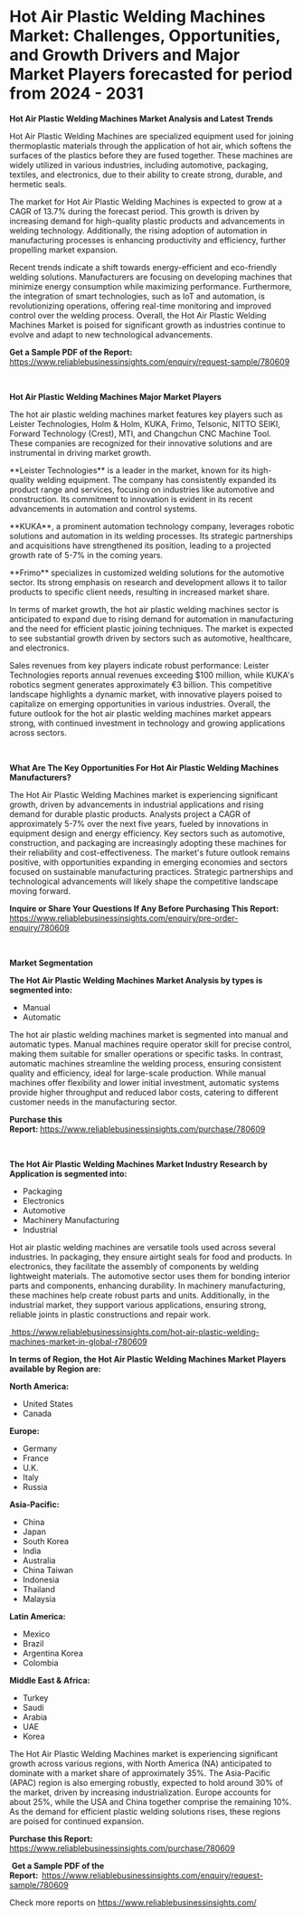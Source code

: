 <p><h1>Hot Air Plastic Welding Machines Market: Challenges, Opportunities, and Growth Drivers and Major Market Players forecasted for period from 2024 - 2031</h1></p><p><strong>Hot Air Plastic Welding Machines Market Analysis and Latest Trends</strong></p>
<p><p>Hot Air Plastic Welding Machines are specialized equipment used for joining thermoplastic materials through the application of hot air, which softens the surfaces of the plastics before they are fused together. These machines are widely utilized in various industries, including automotive, packaging, textiles, and electronics, due to their ability to create strong, durable, and hermetic seals.</p><p>The market for Hot Air Plastic Welding Machines is expected to grow at a CAGR of 13.7% during the forecast period. This growth is driven by increasing demand for high-quality plastic products and advancements in welding technology. Additionally, the rising adoption of automation in manufacturing processes is enhancing productivity and efficiency, further propelling market expansion.</p><p>Recent trends indicate a shift towards energy-efficient and eco-friendly welding solutions. Manufacturers are focusing on developing machines that minimize energy consumption while maximizing performance. Furthermore, the integration of smart technologies, such as IoT and automation, is revolutionizing operations, offering real-time monitoring and improved control over the welding process. Overall, the Hot Air Plastic Welding Machines Market is poised for significant growth as industries continue to evolve and adapt to new technological advancements.</p></p>
<p><strong>Get a Sample PDF of the Report:&nbsp;</strong> <a href="https://www.reliablebusinessinsights.com/enquiry/request-sample/780609?utm_campaign=1138&utm_medium=2&utm_source=Github&utm_content=ia&utm_term=30122024&utm_id=hot-air-plastic-welding-machines">https://www.reliablebusinessinsights.com/enquiry/request-sample/780609</a></p>
<p>&nbsp;</p>
<p><strong>Hot Air Plastic Welding Machines Major Market Players</strong></p>
<p><p>The hot air plastic welding machines market features key players such as Leister Technologies, Holm & Holm, KUKA, Frimo, Telsonic, NITTO SEIKI, Forward Technology (Crest), MTI, and Changchun CNC Machine Tool. These companies are recognized for their innovative solutions and are instrumental in driving market growth.</p><p>**Leister Technologies** is a leader in the market, known for its high-quality welding equipment. The company has consistently expanded its product range and services, focusing on industries like automotive and construction. Its commitment to innovation is evident in its recent advancements in automation and control systems.</p><p>**KUKA**, a prominent automation technology company, leverages robotic solutions and automation in its welding processes. Its strategic partnerships and acquisitions have strengthened its position, leading to a projected growth rate of 5-7% in the coming years. </p><p>**Frimo** specializes in customized welding solutions for the automotive sector. Its strong emphasis on research and development allows it to tailor products to specific client needs, resulting in increased market share.</p><p>In terms of market growth, the hot air plastic welding machines sector is anticipated to expand due to rising demand for automation in manufacturing and the need for efficient plastic joining techniques. The market is expected to see substantial growth driven by sectors such as automotive, healthcare, and electronics.</p><p>Sales revenues from key players indicate robust performance: Leister Technologies reports annual revenues exceeding $100 million, while KUKA's robotics segment generates approximately €3 billion. This competitive landscape highlights a dynamic market, with innovative players poised to capitalize on emerging opportunities in various industries. Overall, the future outlook for the hot air plastic welding machines market appears strong, with continued investment in technology and growing applications across sectors.</p></p>
<p>&nbsp;</p>
<p><strong>What Are The Key Opportunities For Hot Air Plastic Welding Machines Manufacturers?</strong></p>
<p><p>The Hot Air Plastic Welding Machines market is experiencing significant growth, driven by advancements in industrial applications and rising demand for durable plastic products. Analysts project a CAGR of approximately 5-7% over the next five years, fueled by innovations in equipment design and energy efficiency. Key sectors such as automotive, construction, and packaging are increasingly adopting these machines for their reliability and cost-effectiveness. The market's future outlook remains positive, with opportunities expanding in emerging economies and sectors focused on sustainable manufacturing practices. Strategic partnerships and technological advancements will likely shape the competitive landscape moving forward.</p></p>
<p><strong>Inquire or Share Your Questions If Any Before Purchasing This Report:</strong> <a href="https://www.reliablebusinessinsights.com/enquiry/pre-order-enquiry/780609?utm_campaign=1138&utm_medium=2&utm_source=Github&utm_content=ia&utm_term=30122024&utm_id=hot-air-plastic-welding-machines">https://www.reliablebusinessinsights.com/enquiry/pre-order-enquiry/780609</a></p>
<p>&nbsp;</p>
<p><strong>Market Segmentation</strong></p>
<p><strong>The Hot Air Plastic Welding Machines Market Analysis by types is segmented into:</strong></p>
<p><ul><li>Manual</li><li>Automatic</li></ul></p>
<p><p>The hot air plastic welding machines market is segmented into manual and automatic types. Manual machines require operator skill for precise control, making them suitable for smaller operations or specific tasks. In contrast, automatic machines streamline the welding process, ensuring consistent quality and efficiency, ideal for large-scale production. While manual machines offer flexibility and lower initial investment, automatic systems provide higher throughput and reduced labor costs, catering to different customer needs in the manufacturing sector.</p></p>
<p><strong>Purchase this Report:&nbsp;</strong><a href="https://www.reliablebusinessinsights.com/purchase/780609?utm_campaign=1138&utm_medium=2&utm_source=Github&utm_content=ia&utm_term=30122024&utm_id=hot-air-plastic-welding-machines">https://www.reliablebusinessinsights.com/purchase/780609</a></p>
<p>&nbsp;</p>
<p><strong>The Hot Air Plastic Welding Machines Market Industry Research by Application is segmented into:</strong></p>
<p><ul><li>Packaging</li><li>Electronics</li><li>Automotive</li><li>Machinery Manufacturing</li><li>Industrial</li></ul></p>
<p><p>Hot air plastic welding machines are versatile tools used across several industries. In packaging, they ensure airtight seals for food and products. In electronics, they facilitate the assembly of components by welding lightweight materials. The automotive sector uses them for bonding interior parts and components, enhancing durability. In machinery manufacturing, these machines help create robust parts and units. Additionally, in the industrial market, they support various applications, ensuring strong, reliable joints in plastic constructions and repair work.</p></p>
<p><a href="https://www.reliablebusinessinsights.com/hot-air-plastic-welding-machines-market-in-global-r780609?utm_campaign=1138&utm_medium=2&utm_source=Github&utm_content=ia&utm_term=30122024&utm_id=hot-air-plastic-welding-machines">&nbsp;https://www.reliablebusinessinsights.com/hot-air-plastic-welding-machines-market-in-global-r780609</a></p>
<p><strong>In terms of Region, the Hot Air Plastic Welding Machines Market Players available by Region are:</strong></p>
<p>
    <p> <strong> North America: </strong>
        <ul>
            <li>United States</li>
            <li>Canada</li>
        </ul>
        </p> 
    <p> <strong> Europe: </strong>
        <ul>
            <li>Germany</li>
            <li>France</li>
            <li>U.K.</li>
            <li>Italy</li>
            <li>Russia</li>
        </ul>
        </p> 
    <p> <strong> Asia-Pacific: </strong>
        <ul>
            <li>China</li>
            <li>Japan</li>
            <li>South Korea</li>
            <li>India</li>
            <li>Australia</li>
            <li>China Taiwan</li>
            <li>Indonesia</li>
            <li>Thailand</li>
            <li>Malaysia</li>
        </ul>
        </p> 
    <p> <strong> Latin America: </strong>
        <ul>
            <li>Mexico</li>
            <li>Brazil</li>
            <li>Argentina Korea</li>
            <li>Colombia</li>
        </ul>
        </p> 
    <p> <strong> Middle East & Africa: </strong>
        <ul>
            <li>Turkey</li>
            <li>Saudi</li>
            <li>Arabia</li>
            <li>UAE</li>
            <li>Korea</li>
        </ul>
    </p>
    </p>
<p><p>The Hot Air Plastic Welding Machines market is experiencing significant growth across various regions, with North America (NA) anticipated to dominate with a market share of approximately 35%. The Asia-Pacific (APAC) region is also emerging robustly, expected to hold around 30% of the market, driven by increasing industrialization. Europe accounts for about 25%, while the USA and China together comprise the remaining 10%. As the demand for efficient plastic welding solutions rises, these regions are poised for continued expansion.</p></p>
<p><strong>Purchase this Report: </strong><a href="https://www.reliablebusinessinsights.com/purchase/780609?utm_campaign=1138&utm_medium=2&utm_source=Github&utm_content=ia&utm_term=30122024&utm_id=hot-air-plastic-welding-machines">https://www.reliablebusinessinsights.com/purchase/780609</a></p>
<p>&nbsp;<strong>Get a Sample PDF of the Report:&nbsp;&nbsp;</strong><a href="https://www.reliablebusinessinsights.com/enquiry/request-sample/780609?utm_campaign=1138&utm_medium=2&utm_source=Github&utm_content=ia&utm_term=30122024&utm_id=hot-air-plastic-welding-machines">https://www.reliablebusinessinsights.com/enquiry/request-sample/780609</a></p>
<p><strong></strong></p>
<p>Check more reports on <a href="https://www.reliablebusinessinsights.com/?utm_campaign=1138&utm_medium=2&utm_source=Github&utm_content=ia&utm_term=30122024&utm_id=hot-air-plastic-welding-machines">https://www.reliablebusinessinsights.com/</a></p>